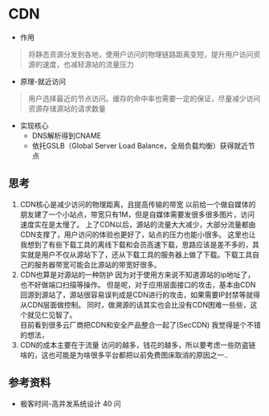 # CDN
* 作用
> 将静态资源分发到各地，使用户访问的物理链路距离变短，提升用户访问资源的速度，也减轻源站的流量压力

* 原理-就近访问  
>用户选择最近的节点访问。缓存的命中率也需要一定的保证，尽量减少访问资源存储源站的请求数量

* 实现核心  
  * DNS解析得到CNAME
  * 依托GSLB（Global Server Load Balance，全局负载均衡）获得就近节点
## 思考 
1. CDN核心是减少访问的物理距离，且提高传输的带宽
以前给一个做自媒体的朋友建了一个小站点，带宽只有1M，但是自媒体需要发很多很多图片，访问速度实在是太慢了。
上了CDN以后，源站的流量大大减少，大部分流量都由CDN支撑了，用户访问的体验也更好了，站点的压力也能小很多。
这里也让我想到了有些下载工具的离线下载和会员高速下载，思路应该是差不多的，其实就是用户不仅从源站下了，还从下载工具的服务器上做了下载。下载工具自己的服务器带宽可能会比源站的带宽好很多。
2. CDN也算是对源站的一种防护
因为对于使用方来说不知道源站的ip地址了，也不好做端口扫描等操作。
但是呢，对于应用层面接口的攻击，基本由CDN回源到源站了，源站很容易误判成是CDN进行的攻击，如果需要IP封禁等就得从CDN层面做控制。
同时，做溯源的话其实也会比没有CDN困难一些些，这个就见仁见智了。  
目前看到很多云厂商把CDN和安全产品整合一起了(SecCDN) 我觉得是个不错的想法，
3. CDN的成本主要在于流量
访问的越多，钱花的越多，所以要考虑一些防盗链啥的，这也可能是为啥很多平台都把以前免费图床取消的原因之一..

## 参考资料

* 极客时间-高并发系统设计 40 问 